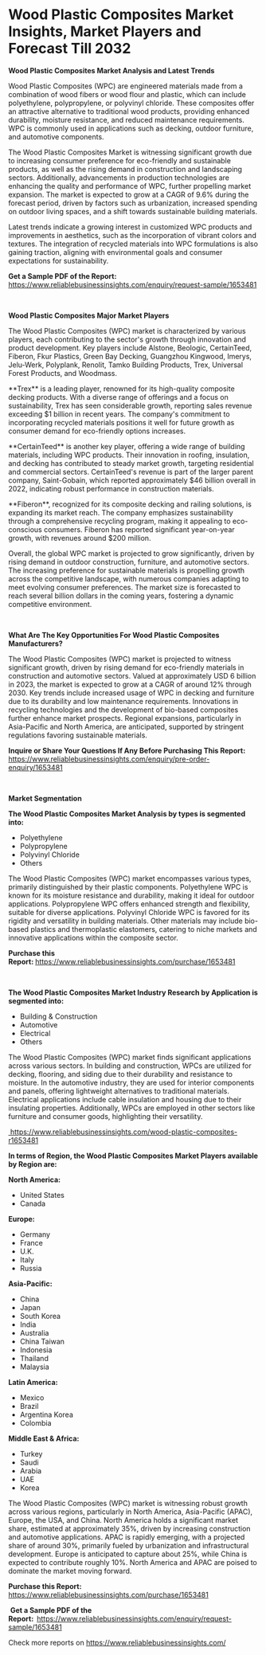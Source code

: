 <p><h1>Wood Plastic Composites Market Insights, Market Players and Forecast Till 2032</h1></p><p><strong>Wood Plastic Composites Market Analysis and Latest Trends</strong></p>
<p><p>Wood Plastic Composites (WPC) are engineered materials made from a combination of wood fibers or wood flour and plastic, which can include polyethylene, polypropylene, or polyvinyl chloride. These composites offer an attractive alternative to traditional wood products, providing enhanced durability, moisture resistance, and reduced maintenance requirements. WPC is commonly used in applications such as decking, outdoor furniture, and automotive components.</p><p>The Wood Plastic Composites Market is witnessing significant growth due to increasing consumer preference for eco-friendly and sustainable products, as well as the rising demand in construction and landscaping sectors. Additionally, advancements in production technologies are enhancing the quality and performance of WPC, further propelling market expansion. The market is expected to grow at a CAGR of 9.6% during the forecast period, driven by factors such as urbanization, increased spending on outdoor living spaces, and a shift towards sustainable building materials.</p><p>Latest trends indicate a growing interest in customized WPC products and improvements in aesthetics, such as the incorporation of vibrant colors and textures. The integration of recycled materials into WPC formulations is also gaining traction, aligning with environmental goals and consumer expectations for sustainability.</p></p>
<p><strong>Get a Sample PDF of the Report:&nbsp;</strong> <a href="https://www.reliablebusinessinsights.com/enquiry/request-sample/1653481?utm_campaign=2298&utm_medium=2&utm_source=Github&utm_content=ia&utm_term=05032025&utm_id=wood-plastic-composites">https://www.reliablebusinessinsights.com/enquiry/request-sample/1653481</a></p>
<p>&nbsp;</p>
<p><strong>Wood Plastic Composites Major Market Players</strong></p>
<p><p>The Wood Plastic Composites (WPC) market is characterized by various players, each contributing to the sector's growth through innovation and product development. Key players include Alstone, Beologic, CertainTeed, Fiberon, Fkur Plastics, Green Bay Decking, Guangzhou Kingwood, Imerys, Jelu-Werk, Polyplank, Renolit, Tamko Building Products, Trex, Universal Forest Products, and Woodmass.</p><p>**Trex** is a leading player, renowned for its high-quality composite decking products. With a diverse range of offerings and a focus on sustainability, Trex has seen considerable growth, reporting sales revenue exceeding $1 billion in recent years. The company's commitment to incorporating recycled materials positions it well for future growth as consumer demand for eco-friendly options increases.</p><p>**CertainTeed** is another key player, offering a wide range of building materials, including WPC products. Their innovation in roofing, insulation, and decking has contributed to steady market growth, targeting residential and commercial sectors. CertainTeed's revenue is part of the larger parent company, Saint-Gobain, which reported approximately $46 billion overall in 2022, indicating robust performance in construction materials.</p><p>**Fiberon**, recognized for its composite decking and railing solutions, is expanding its market reach. The company emphasizes sustainability through a comprehensive recycling program, making it appealing to eco-conscious consumers. Fiberon has reported significant year-on-year growth, with revenues around $200 million.</p><p>Overall, the global WPC market is projected to grow significantly, driven by rising demand in outdoor construction, furniture, and automotive sectors. The increasing preference for sustainable materials is propelling growth across the competitive landscape, with numerous companies adapting to meet evolving consumer preferences. The market size is forecasted to reach several billion dollars in the coming years, fostering a dynamic competitive environment.</p></p>
<p>&nbsp;</p>
<p><strong>What Are The Key Opportunities For Wood Plastic Composites Manufacturers?</strong></p>
<p><p>The Wood Plastic Composites (WPC) market is projected to witness significant growth, driven by rising demand for eco-friendly materials in construction and automotive sectors. Valued at approximately USD 6 billion in 2023, the market is expected to grow at a CAGR of around 12% through 2030. Key trends include increased usage of WPC in decking and furniture due to its durability and low maintenance requirements. Innovations in recycling technologies and the development of bio-based composites further enhance market prospects. Regional expansions, particularly in Asia-Pacific and North America, are anticipated, supported by stringent regulations favoring sustainable materials.</p></p>
<p><strong>Inquire or Share Your Questions If Any Before Purchasing This Report:</strong> <a href="https://www.reliablebusinessinsights.com/enquiry/pre-order-enquiry/1653481?utm_campaign=2298&utm_medium=2&utm_source=Github&utm_content=ia&utm_term=05032025&utm_id=wood-plastic-composites">https://www.reliablebusinessinsights.com/enquiry/pre-order-enquiry/1653481</a></p>
<p>&nbsp;</p>
<p><strong>Market Segmentation</strong></p>
<p><strong>The Wood Plastic Composites Market Analysis by types is segmented into:</strong></p>
<p><ul><li>Polyethylene</li><li>Polypropylene</li><li>Polyvinyl Chloride</li><li>Others</li></ul></p>
<p><p>The Wood Plastic Composites (WPC) market encompasses various types, primarily distinguished by their plastic components. Polyethylene WPC is known for its moisture resistance and durability, making it ideal for outdoor applications. Polypropylene WPC offers enhanced strength and flexibility, suitable for diverse applications. Polyvinyl Chloride WPC is favored for its rigidity and versatility in building materials. Other materials may include bio-based plastics and thermoplastic elastomers, catering to niche markets and innovative applications within the composite sector.</p></p>
<p><strong>Purchase this Report:&nbsp;</strong><a href="https://www.reliablebusinessinsights.com/purchase/1653481?utm_campaign=2298&utm_medium=2&utm_source=Github&utm_content=ia&utm_term=05032025&utm_id=wood-plastic-composites">https://www.reliablebusinessinsights.com/purchase/1653481</a></p>
<p>&nbsp;</p>
<p><strong>The Wood Plastic Composites Market Industry Research by Application is segmented into:</strong></p>
<p><ul><li>Building & Construction</li><li>Automotive</li><li>Electrical</li><li>Others</li></ul></p>
<p><p>The Wood Plastic Composites (WPC) market finds significant applications across various sectors. In building and construction, WPCs are utilized for decking, flooring, and siding due to their durability and resistance to moisture. In the automotive industry, they are used for interior components and panels, offering lightweight alternatives to traditional materials. Electrical applications include cable insulation and housing due to their insulating properties. Additionally, WPCs are employed in other sectors like furniture and consumer goods, highlighting their versatility.</p></p>
<p><a href="https://www.reliablebusinessinsights.com/wood-plastic-composites-r1653481?utm_campaign=2298&utm_medium=2&utm_source=Github&utm_content=ia&utm_term=05032025&utm_id=wood-plastic-composites">&nbsp;https://www.reliablebusinessinsights.com/wood-plastic-composites-r1653481</a></p>
<p><strong>In terms of Region, the Wood Plastic Composites Market Players available by Region are:</strong></p>
<p>
    <p> <strong> North America: </strong>
        <ul>
            <li>United States</li>
            <li>Canada</li>
        </ul>
        </p> 
    <p> <strong> Europe: </strong>
        <ul>
            <li>Germany</li>
            <li>France</li>
            <li>U.K.</li>
            <li>Italy</li>
            <li>Russia</li>
        </ul>
        </p> 
    <p> <strong> Asia-Pacific: </strong>
        <ul>
            <li>China</li>
            <li>Japan</li>
            <li>South Korea</li>
            <li>India</li>
            <li>Australia</li>
            <li>China Taiwan</li>
            <li>Indonesia</li>
            <li>Thailand</li>
            <li>Malaysia</li>
        </ul>
        </p> 
    <p> <strong> Latin America: </strong>
        <ul>
            <li>Mexico</li>
            <li>Brazil</li>
            <li>Argentina Korea</li>
            <li>Colombia</li>
        </ul>
        </p> 
    <p> <strong> Middle East & Africa: </strong>
        <ul>
            <li>Turkey</li>
            <li>Saudi</li>
            <li>Arabia</li>
            <li>UAE</li>
            <li>Korea</li>
        </ul>
    </p>
    </p>
<p><p>The Wood Plastic Composites (WPC) market is witnessing robust growth across various regions, particularly in North America, Asia-Pacific (APAC), Europe, the USA, and China. North America holds a significant market share, estimated at approximately 35%, driven by increasing construction and automotive applications. APAC is rapidly emerging, with a projected share of around 30%, primarily fueled by urbanization and infrastructural development. Europe is anticipated to capture about 25%, while China is expected to contribute roughly 10%. North America and APAC are poised to dominate the market moving forward.</p></p>
<p><strong>Purchase this Report: </strong><a href="https://www.reliablebusinessinsights.com/purchase/1653481?utm_campaign=2298&utm_medium=2&utm_source=Github&utm_content=ia&utm_term=05032025&utm_id=wood-plastic-composites">https://www.reliablebusinessinsights.com/purchase/1653481</a></p>
<p>&nbsp;<strong>Get a Sample PDF of the Report:&nbsp;&nbsp;</strong><a href="https://www.reliablebusinessinsights.com/enquiry/request-sample/1653481?utm_campaign=2298&utm_medium=2&utm_source=Github&utm_content=ia&utm_term=05032025&utm_id=wood-plastic-composites">https://www.reliablebusinessinsights.com/enquiry/request-sample/1653481</a></p>
<p><strong></strong></p>
<p>Check more reports on <a href="https://www.reliablebusinessinsights.com/?utm_campaign=2298&utm_medium=2&utm_source=Github&utm_content=ia&utm_term=05032025&utm_id=wood-plastic-composites">https://www.reliablebusinessinsights.com/</a></p>